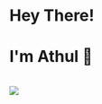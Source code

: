# Hey There!
# I'm Athul 👋
<br/>
<img src="https://github-readme-stats.vercel.app/api?username=ultimateroman&show_icons=true&theme=dark&hide_border=true")/>
